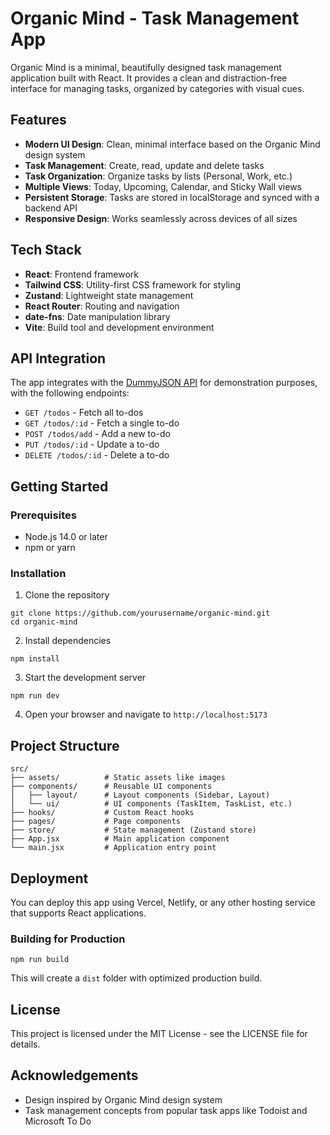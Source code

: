 # Organic Mind - Task Management App

Organic Mind is a minimal, beautifully designed task management application built with React. It provides a clean and distraction-free interface for managing tasks, organized by categories with visual cues.

## Features

- **Modern UI Design**: Clean, minimal interface based on the Organic Mind design system
- **Task Management**: Create, read, update and delete tasks
- **Task Organization**: Organize tasks by lists (Personal, Work, etc.)
- **Multiple Views**: Today, Upcoming, Calendar, and Sticky Wall views
- **Persistent Storage**: Tasks are stored in localStorage and synced with a backend API
- **Responsive Design**: Works seamlessly across devices of all sizes

## Tech Stack

- **React**: Frontend framework
- **Tailwind CSS**: Utility-first CSS framework for styling
- **Zustand**: Lightweight state management
- **React Router**: Routing and navigation
- **date-fns**: Date manipulation library
- **Vite**: Build tool and development environment

## API Integration

The app integrates with the [DummyJSON API](https://dummyjson.com/docs/todos) for demonstration purposes, with the following endpoints:

- `GET /todos` - Fetch all to-dos
- `GET /todos/:id` - Fetch a single to-do
- `POST /todos/add` - Add a new to-do
- `PUT /todos/:id` - Update a to-do
- `DELETE /todos/:id` - Delete a to-do

## Getting Started

### Prerequisites

- Node.js 14.0 or later
- npm or yarn

### Installation

1. Clone the repository
```
git clone https://github.com/yourusername/organic-mind.git
cd organic-mind
```

2. Install dependencies
```
npm install
```

3. Start the development server
```
npm run dev
```

4. Open your browser and navigate to `http://localhost:5173`

## Project Structure

```
src/
├── assets/          # Static assets like images
├── components/      # Reusable UI components
│   ├── layout/      # Layout components (Sidebar, Layout)
│   └── ui/          # UI components (TaskItem, TaskList, etc.)
├── hooks/           # Custom React hooks
├── pages/           # Page components 
├── store/           # State management (Zustand store)
├── App.jsx          # Main application component
└── main.jsx         # Application entry point
```

## Deployment

You can deploy this app using Vercel, Netlify, or any other hosting service that supports React applications.

### Building for Production

```
npm run build
```

This will create a `dist` folder with optimized production build.

## License

This project is licensed under the MIT License - see the LICENSE file for details.

## Acknowledgements

- Design inspired by Organic Mind design system
- Task management concepts from popular task apps like Todoist and Microsoft To Do

